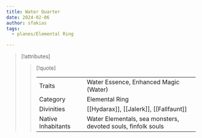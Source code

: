 ```yaml
---
title: Water Quarter
date: 2024-02-06
author: sfakias
tags:
  - planes/Elemental Ring

---
```

> [!attributes]
> 
> > [!quote]
> >
> > | | |
> > | --- | --- |
> > | Traits | Water Essence, Enhanced Magic (Water) |
> > | Category | Elemental Ring |
> > | Divinities | [[Hydarax]], [[Jalerk]], [[Fallfaunt]] |
> > | Native Inhabitants | Water Elementals, sea monsters, devoted souls, finfolk souls |